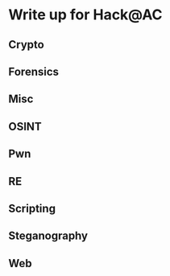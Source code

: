 # Write up for Hack@AC

## Crypto

## Forensics

## Misc

## OSINT

## Pwn

## RE

## Scripting

## Steganography

## Web
